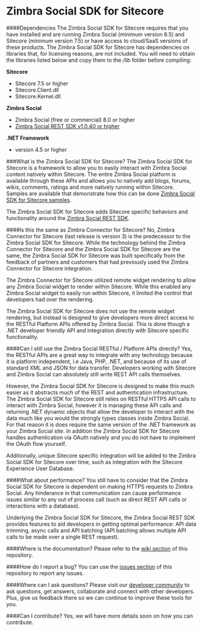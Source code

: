# Zimbra Social SDK for Sitecore
####Dependencies
The Zimbra Social SDK for Sitecore requires that you have installed and are running Zimbra Social (minimum version 8.5) and Sitecore (minimum version 7.5) or have access to cloud/SaaS versions of these products. The Zimbra Social SDK for Sitecore has dependencies on libraries that, for licensing reasons, are not included. You will need to obtain the libraries listed below and copy them to the */lib* folder before compiling:

**Sitecore**
- Sitecore 7.5 or higher
- Sitecore.Client.dll
- Sitecore.Kernel.dll

**Zimbra Social**
- Zimbra Social (free or commercial) 8.0 or higher
- [Zimbra Social REST SDK v1.0.40 or higher](/Telligent/Social-Rest-SDK/)

**.NET Framework**
- version 4.5 or higher

###What is the Zimbra Social SDK for Sitecore?
The Zimbra Social SDK for Sitecore is a framework to allow you to easily interact with Zimbra Social content natively within Sitecore. The entire Zimbra Social platform is available through these APIs and allows you to natively add blogs, forums, wikis, comments, ratings and more natively running within Sitecore. Samples are available that demonstrate how this can be done [Zimbra Social SDK for Sitecore samples](https://github.com/Telligent/Social-SitecoreSDK-Samples).

The Zimbra Social SDK for Sitecore adds Sitecore specific behaviors and functionality around the [Zimbra Social REST SDK](https://github.com/Telligent/Social-Rest-SDK/).

####Is this the same as Zimbra Connector for Sitecore?
No, Zimbra Connector for Sitecore (last release is version 3) is the predecessor to the Zimbra Social SDK for Sitecore. While the technology behind the Zimbra Connector for Sitecore and the Zimbra Social SDK for Sitecore are the same, the Zimbra Social SDK for Sitecore was built specifically from the feedback of partners and customers that had previously used the Zimbra Connector for Sitecore integration. 

The Zimbra Connector for Sitecore utilized remote widget rendering to allow any Zimbra Social widget to render within Sitecore. While this enabled any Zimbra Social widget to easily run within Sitecore, it limited the control that developers had over the rendering.

The Zimbra Social SDK for Sitecore does not use the remote widget rendering, but instead is designed to give developers more direct access to the RESTful Platform APIs offered by Zimbra Social. This is done though a .NET developer friendly API and integration directly with Sitecore specific functionality.

####Can I still use the Zimbra Social RESTful / Platform APIs directly?
Yes, the RESTful APIs are a great way to integrate with any technology because it is platform independent, i.e Java, PHP, .NET, and because of its use of standard XML and JSON for data transfer. Developers working with Sitecore and Zimbra Social can absolutely still write REST API calls themselves.

However, the Zimbra Social SDK for Sitecore is designed to make this much easier as it abstracts much of the REST and authentication infrastructure. The Zimbra Social SDK for Sitecore still relies on RESTful HTTPS API calls to interact with Zimbra Social, however it is managing these API calls and returning .NET dynamic objects that allow the developer to interact with the data much like you would the strongly types classes inside Zimbra Social. For that reason it is does require the same version of the .NET framework as your Zimbra Social site. In addition the Zimbra Social SDK for Sitecore handles authentication via OAuth natively and you do not have to implement the OAuth flow yourself.

Additionally, unique Sitecore specific integration will be added to the Zimbra Social SDK for Sitecore over time, such as integration with the Sitecore Experience User Database.

####What about performance?
You still have to consider that the Zimbra Social SDK for Sitecore is dependent on making HTTPS requests to Zimbra Social. Any hinderance in that communication can cause performance issues similar to any out of process call (such as direct REST API calls or interactions with a database).

Underlying the Zimbra Social SDK for Sitecore, the Zimbra Social REST SDK provides features to aid developers in getting optimal performance: API data trimming, async calls and API batching (API batching allows multiple API calls to be made over a single REST request).

####Where is the documentation?
Please refer to the [wiki section](https://github.com/Telligent/Social-Sitecore-SDK/wiki/) of this repository.

####How do I report a bug?
You can use the [issues section](https://github.com/Telligent/Social-Sitecore-SDK/issues/) of this repository to report any issues.

####Where can I ask questions?
Please visit our [developer community](http://community.zimbra.com/developers/f) to ask questions, get answers, collaborate and connect with other developers. Plus, give us feedback there so we can continue to improve these tools for you.

####Can I contribute?
Yes, we will have more details soon on how you can contribute.
